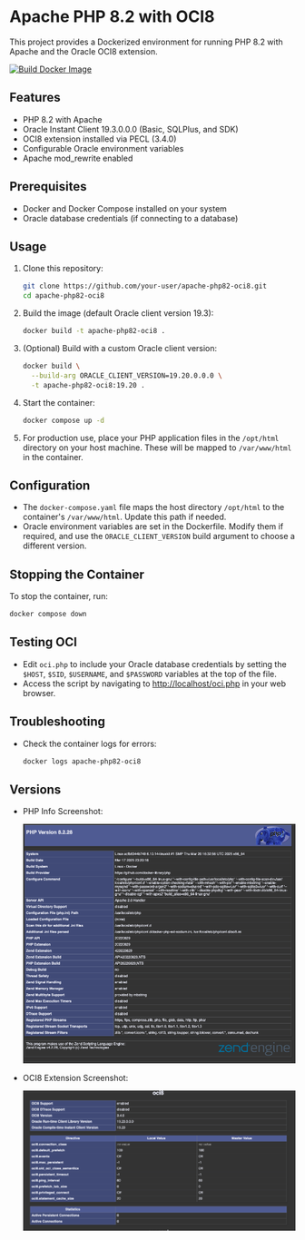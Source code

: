 # Apache PHP 8.2 with OCI8

This project provides a Dockerized environment for running PHP 8.2 with Apache and the Oracle OCI8 extension.

[![Build Docker Image](https://github.com/wrenchpilot/apache-php82-oci8/actions/workflows/docker-image.yml/badge.svg)](https://github.com/wrenchpilot/apache-php82-oci8/actions/workflows/docker-image.yml)

## Features

- PHP 8.2 with Apache
- Oracle Instant Client 19.3.0.0.0 (Basic, SQLPlus, and SDK)
- OCI8 extension installed via PECL (3.4.0)
- Configurable Oracle environment variables
- Apache mod_rewrite enabled

## Prerequisites

- Docker and Docker Compose installed on your system
- Oracle database credentials (if connecting to a database)

## Usage

1. Clone this repository:

   ```bash
   git clone https://github.com/your-user/apache-php82-oci8.git
   cd apache-php82-oci8
   ```

2. Build the image (default Oracle client version 19.3):

   ```bash
   docker build -t apache-php82-oci8 .
   ```

3. (Optional) Build with a custom Oracle client version:

   ```bash
   docker build \
     --build-arg ORACLE_CLIENT_VERSION=19.20.0.0.0 \
     -t apache-php82-oci8:19.20 .
   ```

4. Start the container:

   ```bash
   docker compose up -d
   ```

5. For production use, place your PHP application files in the `/opt/html` directory on your host machine. These will be mapped to `/var/www/html` in the container.

## Configuration

- The `docker-compose.yaml` file maps the host directory `/opt/html` to the container's `/var/www/html`. Update this path if needed.
- Oracle environment variables are set in the Dockerfile. Modify them if required, and use the `ORACLE_CLIENT_VERSION` build argument to choose a different version.

## Stopping the Container

To stop the container, run:

```bash
docker compose down
```

## Testing OCI

- Edit `oci.php` to include your Oracle database credentials by setting the `$HOST`, `$SID`, `$USERNAME`, and `$PASSWORD` variables at the top of the file.
- Access the script by navigating to [http://localhost/oci.php](http://localhost/oci.php) in your web browser.

## Troubleshooting

- Check the container logs for errors:

  ```bash
  docker logs apache-php82-oci8
  ```

## Versions

- PHP Info Screenshot:

  ![PHP Info](screenshots/01-php.png)

- OCI8 Extension Screenshot:

  ![OCI8 Extension](screenshots/02-oci.png)
